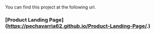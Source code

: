 You can find this project at the following url.
### [Product Landing Page] (https://pechavarria62.github.io/Product-Landing-Page/.)